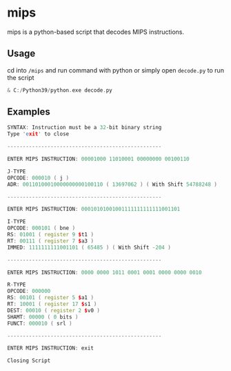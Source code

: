 # mips

mips is a python-based script that decodes MIPS instructions.

## Usage

cd into `/mips` and run command with python or simply open `decode.py` to run the script

```cpp
& C:/Python39/python.exe decode.py
```

## Examples

```cpp
SYNTAX: Instruction must be a 32-bit binary string
Type 'exit' to close

--------------------------------------------------

ENTER MIPS INSTRUCTION: 00001000 11010001 00000000 00100110

J-TYPE
OPCODE: 000010 ( j )
ADR: 00110100010000000000100110 ( 13697062 ) ( With Shift 54788248 )

--------------------------------------------------

ENTER MIPS INSTRUCTION: 00010101001001111111111111001101

I-TYPE
OPCODE: 000101 ( bne )
RS: 01001 ( register 9 $t1 )
RT: 00111 ( register 7 $a3 )
IMMED: 1111111111001101 ( 65485 ) ( With Shift -204 )

--------------------------------------------------   

ENTER MIPS INSTRUCTION: 0000 0000 1011 0001 0001 0000 0000 0010

R-TYPE 
OPCODE: 000000
RS: 00101 ( register 5 $a1 )
RT: 10001 ( register 17 $s1 )
DEST: 00010 ( register 2 $v0 )
SHAMT: 00000 ( 0 bits )
FUNCT: 000010 ( srl )

--------------------------------------------------

ENTER MIPS INSTRUCTION: exit

Closing Script
```

